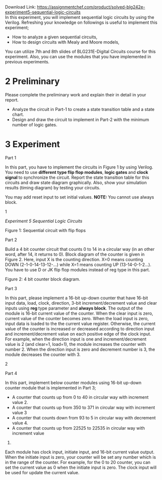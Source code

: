 Download Link: https://assignmentchef.com/product/solved-blg242e-experiment5-sequential-logic-circuits
<br>
In this experiment, you will implement sequential logic circuits by using the Verilog. Refreshing your knowledge on followings is useful to implement this experiment;

<ul>

 <li>How to analyze a given sequential circuits,</li>

 <li>How to design circuits with Mealy and Moore models,</li>

</ul>

You can utilize 7th and 8th slides of BLG231E-Digital Circuits course for this experiment. Also, you can use the modules that you have implemented in previous experiments.

<h1>2      Preliminary</h1>

Please complete the preliminary work and explain their in detail in your report.

<ul>

 <li>Analyze the circuit in Part-1 to create a state transition table and a state chart.</li>

 <li>Design and draw the circuit to implement in Part-2 with the minimum number of logic gates.</li>

</ul>

<h1>3      Experiment</h1>

Part 1

In this part, you have to implement the circuits in Figure 1 by using Verilog. You need to use <strong>different type flip flop modules</strong>, <strong>logic gates </strong>and <strong>clock signal </strong>to synchronize the circuit. Report the state transition table for this circuits and draw state diagram graphically. Also, show your simulation results (timing diagram) by testing your circuits.

You may add reset input to set initial values. <strong>NOTE: </strong>You cannot use always block.

1

<em>Experiment 5 Sequential Logic Circuits</em>

Figure 1: Sequential circuit with flip flops

Part 2

Build a 4 bit counter circuit that counts 0 to 14 in a circular way (in an other word, after 14, it returns to 0). Block diagram of the counter is given in Figure 2. Here, input X is the counting direction. X=0 means counting DOWN (2-1-0-14-13-12-…) while X=1 means counting UP (13-14-0-1-2…). You have to use D or JK flip flop modules instead of reg type in this part.

Figure 2: 4 bit counter block diagram.

Part 3

In this part, please implement a 16-bit up-down counter that have 16-bit input data, load, clock, direction, 3-bit increment/decrement value and clear inputs using <strong>reg </strong>type parameter and <strong>always block</strong>. The output of the module is 16-bit current value of the counter. When the clear input is zero, current value of the counter becomes zero. When the load input is zero, input data is loaded to the the current value register. Otherwise, the current value of the counter is increased or decreased according to direction input and increment/decrement value on each positive edge of the clock input. For example, when the direction input is one and increment/decrement value is 2 (and clear=1, load=1), the module increases the counter with number 2. When the direction input is zero and decrement number is 3, the module decreases the counter with 3.

2

Part 4

In this part, implement below counter modules using 16-bit up-down counter module that is implemented in Part 3;

<ul>

 <li>A counter that counts up from 0 to 40 in circular way with increment value 2.</li>

 <li>A counter that counts up from 350 to 371 in circular way with increment value 3</li>

 <li>A counter that counts down from 93 to 5 in circular way with decrement value 4.</li>

 <li>A counter that counts up from 22525 to 22535 in circular way with increment value</li>

</ul>

1.

Each module has clock input, initiate input, and 16-bit current value output. When the initiate input is zero, your counter will be set any number which is in the range of the counter. For example, for the 0 to 20 counter, you can set the current value as 0 when the initiate input is zero. The clock input will be used for update the current value.